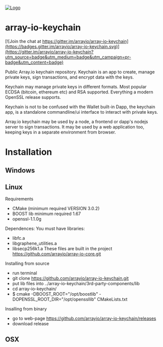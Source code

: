 [![Logo](https://raw.githubusercontent.com/arrayio/array-io-keychain/master/img/keychain-logo.png)]()

# array-io-keychain

[![Join the chat at https://gitter.im/arrayio/array-io-keychain](https://badges.gitter.im/arrayio/array-io-keychain.svg)](https://gitter.im/arrayio/array-io-keychain?utm_source=badge&utm_medium=badge&utm_campaign=pr-badge&utm_content=badge)

Public Array.io keychain repository. Keychain is an app to create, manage private keys, sign transactions, and encrypt data with the keys.

Keychain may manage private keys in different formats. Most popular ECDSA (bitcoin, ethereum etc) and RSA supported. Everything a modern OpenSSL release supports.

Keychain is not to be confused with the Wallet built-in Dapp, the keychain app, is a standalone commandline/ui interface to interact with private keys.

Array.io keychain may be used by a node, a frontend or dapp's nodejs server to sign transactions. It may be used by a web application too, keeping keys in a separate environment from browser.

# Installation

## Windows

## Linux
Requirements
 - CMake (minimum required VERSION 3.0.2)
 - BOOST lib minimum required 1.67
 - openssl-1.1.0g

Dependences:
 You must have libraries:
 - libfc.a
 - libgraphene_utilities.a
 - libsecp256k1.a
 These files are built in the project https://github.com/arrayio/array-io-core.git


Installing from source
 - run terminal
 - git clone https://github.com/arrayio/array-io-keychain.git
 - put lib files into ../array-io-keychain/3rd-party-components/lib
 - cd array-io-keychain/
 - $ cmake -DBOOST_ROOT="/opt/boostlib" -DOPENSSL_ROOT_DIR="/opt/openssllib" CMakeLists.txt

Insalling from binary
 - go to web-page https://github.com/arrayio/array-io-keychain/releases 
 - download release

## OSX
